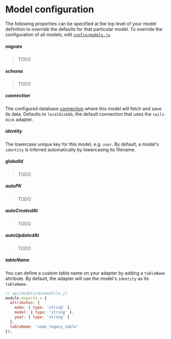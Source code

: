# Model configuration

The following properties can be specified at the top level of your model definition to override the defaults for that particular model.  To override the configuration of all models, edit [`config/models.js`]().

##### migrate
> TODO

##### schema
> TODO

##### connection
The configured database [connection]() where this model will fetch and save its data.  Defaults to `localDiskDb`, the default connection that uses the `sails-disk` adapter.

##### identity
The lowercase unique key for this model, e.g. `user`.  By default, a model's `identity` is inferred automatically by lowercasing its filename.

##### globalId
> TODO

##### autoPK
>TODO 

##### autoCreatedAt
> TODO

##### autoUpdatedAt
> TODO

##### tableName

You can define a custom table name on your adapter by adding a `tableName` attribute. By default, the adapter will use the model's `identity` as its `tableName`.

```javascript
// api/models/Automobile.js
module.exports = {
  attributes: {
    make: { type: 'string' },
    model: { type: 'string' },
    year: { type: 'string' }
  },
  tableName: 'some_legacy_table'
});
```







<docmeta name="uniqueID" value="Modelconfiguration960213">
<docmeta name="displayName" value="Model configuration">

